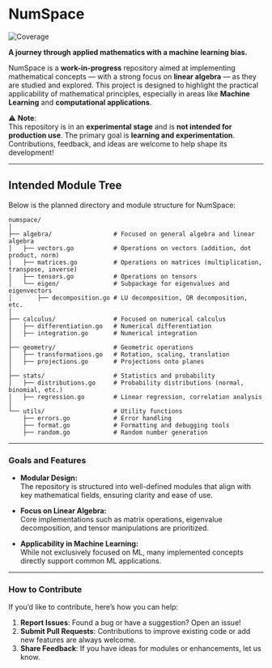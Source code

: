 # NumSpace
![Coverage](https://img.shields.io/badge/Coverage-94.4%25-brightgreen)

**A journey through applied mathematics with a machine learning bias.**

NumSpace is a **work-in-progress** repository aimed at implementing mathematical concepts — with a strong focus on **linear algebra** — as they are studied and explored. This project is designed to highlight the practical applicability of mathematical principles, especially in areas like **Machine Learning** and **computational applications**.

⚠️ **Note**:  
This repository is in an **experimental stage** and is **not intended for production use**. The primary goal is **learning and experimentation**. Contributions, feedback, and ideas are welcome to help shape its development!

---

## Intended Module Tree

Below is the planned directory and module structure for NumSpace:

```
numspace/
│
├── algebra/                 # Focused on general algebra and linear algebra
│   ├── vectors.go           # Operations on vectors (addition, dot product, norm)
│   ├── matrices.go          # Operations on matrices (multiplication, transpose, inverse)
│   ├── tensors.go           # Operations on tensors
│   └── eigen/               # Subpackage for eigenvalues and eigenvectors
│       ├── decomposition.go # LU decomposition, QR decomposition, etc.
│
├── calculus/                # Focused on numerical calculus
│   ├── differentiation.go   # Numerical differentiation
│   ├── integration.go       # Numerical integration
│
├── geometry/                # Geometric operations
│   ├── transformations.go   # Rotation, scaling, translation
│   ├── projections.go       # Projections onto planes
│
├── stats/                   # Statistics and probability
│   ├── distributions.go     # Probability distributions (normal, binomial, etc.)
│   ├── regression.go        # Linear regression, correlation analysis
│
└── utils/                   # Utility functions
    ├── errors.go            # Error handling
    ├── format.go            # Formatting and debugging tools
    ├── random.go            # Random number generation
```

---

### Goals and Features

- **Modular Design:**  
  The repository is structured into well-defined modules that align with key mathematical fields, ensuring clarity and ease of use.

- **Focus on Linear Algebra:**  
  Core implementations such as matrix operations, eigenvalue decomposition, and tensor manipulations are prioritized.

- **Applicability in Machine Learning:**  
  While not exclusively focused on ML, many implemented concepts directly support common ML applications.

---

### How to Contribute

If you’d like to contribute, here’s how you can help:
1. **Report Issues**: Found a bug or have a suggestion? Open an issue!
2. **Submit Pull Requests**: Contributions to improve existing code or add new features are always welcome.
3. **Share Feedback**: If you have ideas for modules or enhancements, let us know.

